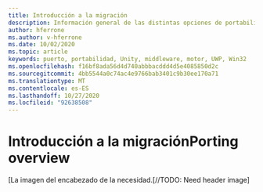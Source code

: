 ```yaml
---
title: Introducción a la migración
description: Información general de las distintas opciones de portabilidad para incorporar aplicaciones existentes a la realidad mixta.
author: hferrone
ms.author: v-hferrone
ms.date: 10/02/2020
ms.topic: article
keywords: puerto, portabilidad, Unity, middleware, motor, UWP, Win32
ms.openlocfilehash: f16bf8ada56d4d740abbbacddd4d5e4085850d2c
ms.sourcegitcommit: 4bb5544a0c74ac4e9766bab3401c9b30ee170a71
ms.translationtype: MT
ms.contentlocale: es-ES
ms.lasthandoff: 10/27/2020
ms.locfileid: "92638508"
---
```

# <a name="porting-overview"></a><span data-ttu-id="b4b54-104">Introducción a la migración</span><span class="sxs-lookup"><span data-stu-id="b4b54-104">Porting overview</span></span>

<span data-ttu-id="b4b54-105">[La imagen del encabezado de la necesidad.</span><span class="sxs-lookup"><span data-stu-id="b4b54-105">[//TODO: Need header image]</span></span>